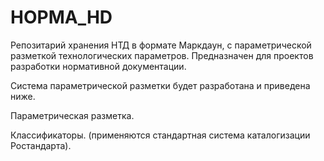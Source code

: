 # HOPMA_HD
Репозитарий хранения НТД в формате Маркдаун, с параметрической разметкой технологических параметров.
Предназначен для проектов разработки нормативной документации.

Система параметрической разметки будет разработана и приведена ниже.

Параметрическая разметка.

Классификаторы.
(применяются стандартная система каталогизации Ростандарта).


